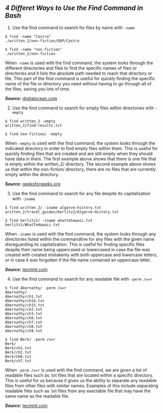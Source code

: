 ***4 Differet Ways to Use the Find Command in Bash***
---
1. Use the find command to search for files by name with `-name`

```
$ find -name "Castro"
./written_2/non-fiction/OUP/Castro
```
```
$ find -name "non-fiction"
./written_2/non-fiction
```
When `-name` is used with the find command, the system looks through the different directories and files to find the specific names of files or directories and it lists the absolute path needed to reach that directory or file. This part of the find command is useful for quickly finding the specific name of the file or directory you need without having to go through all of the files, saving you lots of time.

***Source:*** [digitalocean.com](https://www.digitalocean.com/community/tutorials/how-to-use-find-and-locate-to-search-for-files-on-linux)

2. Use the find command to search for empty files within directories with `-empty`

```
$ find written_2 -empty
written_2/find-results.txt
```
```
$ find non-fiction/ -empty

```
When `-empty` is used with the find command, the system looks through the indicated directory in order to find empty files within them. This is useful for quickly finding files that are created and are still empty when they should have data in them. The first example above shows that there is one file that is empty within the written_2/ directory. The second example above shows us that within the non-fiction/ directory, there are no files that are currently empty within the directory.

***Source:*** [geeksforgeeks.org](https://www.geeksforgeeks.org/find-command-in-linux-with-examples/)

3. Use the find command to search for any file despite its capitalization with `-iname`

```
$ find written_2/ -iname algarve-history.txt
written_2/travel_guides/berlitz2/Algarve-History.txt
```
```
$ find berlitz1/ -iname whattohawaii.txt
berlitz1/WhatToHawaii.txt
```
When `-iname` is used with the find command, the system looks through any directories listed within the commandline for any files with the given name disreguarding its capitalization. This is useful for finding specific files despite their name being uppercased or lowercased in case the file was created with created mistakenly with both uppercase and lowercase letters, or in case it was forgotten if the file name contained an uppercase letter.

***Source:*** [tecmint.com](https://www.tecmint.com/35-practical-examples-of-linux-find-command/)

4. Use the find command to search for any readable file with `-perm /u=r`
```
$ find Abernathy/ -perm /u=r
Abernathy/
Abernathy/ch1.txt
Abernathy/ch14.txt
Abernathy/ch15.txt
Abernathy/ch2.txt
Abernathy/ch3.txt
Abernathy/ch6.txt
Abernathy/ch7.txt
Abernathy/ch8.txt
Abernathy/ch9.txt
```
```
$ find Berk/ -perm /u=r
Berk/
Berk/ch1.txt
Berk/ch2.txt
Berk/CH4.txt
Berk/ch7.txt
```
When `-perm /u=r` is used with the find command, we are given a list of readable files such as .txt files that are located within a specific directory. This is useful for us because it gives us the ability to separate any readable files from other files with similar names. Examples of this include separating readable files such as .txt files from any exectable file that may have the same name as the readable file. 

***Source:*** [tecmint.com](https://www.tecmint.com/35-practical-examples-of-linux-find-command/)
